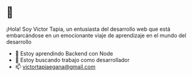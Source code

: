 #  👋

¡Hola! Soy Victor Tapia, un entusiasta del desarrollo web que está embarcándose en un emocionante viaje de aprendizaje en el mundo del desarrollo

- 🌱 Estoy aprendindo Backend con Node 
- 👯 Estoy buscando trabajo como desarrollador 
- 📫 victortapiaegana@gmail.com





